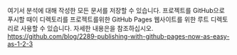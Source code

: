 여기서 분석에 대해 작성한 모든 문서를 저장할 수 있습니다.
프로젝트를 GitHub으로 푸시할 때이 디렉토리를 프로젝트를위한 GitHub Pages 웹사이트를 위한 루트 디렉토리로 사용할 수 있습니다.
자세한 내용은을 참조하십시오.
https://github.com/blog/2289-publishing-with-github-pages-now-as-easy-as-1-2-3
